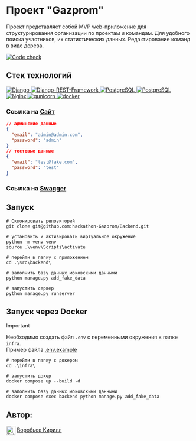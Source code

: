 # Проект "Gazprom"

Проект представляет собой MVP web-приложение для структурирования организации по проектам и командам. Для удобного
поиска участников, их статистических данных. Редактирование команд в виде дерева.

[![Code check](https://github.com/hackathon-Gazprom/Backend/actions/workflows/code_check.yml/badge.svg?branch=dev)](https://github.com/hackathon-Gazprom/Backend/actions/workflows/code_check.yml)

## Стек технологий

<p>
    <a href="https://www.djangoproject.com/">
        <img alt="Django" src="https://img.shields.io/badge/django-%23092E20.svg?&style=for-the-badge&logo=django&logoColor=white">
    </a>
    <a href="https://www.django-rest-framework.org/">
        <img alt="Django-REST-Framework" src="https://img.shields.io/badge/DJANGO-REST-ff1709?style=for-the-badge&logo=django&logoColor=white&color=ff1709&labelColor=gray">
    </a>
    <a href="https://www.postgresql.org/">
        <img alt="PostgreSQL" src="https://img.shields.io/badge/postgresql-%23336791.svg?&style=for-the-badge&logo=postgresql&logoColor=white">
    </a>
    <a href="https://redis.io">
        <img alt="PostgreSQL" src="https://img.shields.io/badge/redis-%23DC382D.svg?&style=for-the-badge&logo=redis&logoColor=white">
    </a>
    <a href="https://nginx.org/ru/">
        <img alt="Nginx" src="https://img.shields.io/badge/nginx-%23269539.svg?&style=for-the-badge&logo=nginx&logoColor=white">
    </a>
    <a href="https://gunicorn.org/">
        <img alt="gunicorn" src="https://img.shields.io/badge/gunicorn-%298729.svg?style=for-the-badge&logo=gunicorn&logoColor=white">
    </a>
    <a href="https://www.docker.com/">
        <img alt="docker" src="https://img.shields.io/badge/docker-%232496ED.svg?&style=for-the-badge&logo=docker&logoColor=white">
    </a>
</p>

### Ссылка на [Сайт](https://gazprom.hopto.org/)


```json
// админские данные
{
  "email": "admin@admin.com",
  "password": "admin"
}
// тестовые данные
{
  "email": "test@fake.com",
  "password": "test"
}
```

### Ссылка на [Swagger](https://gazprom.hopto.org/api/swagger/)


## Запуск

```shell
# Склонировать репозиторий
git clone git@github.com:hackathon-Gazprom/Backend.git
```

```shell
# установить и активировать виртуальное окружение
python -m venv venv
source .\venv\Scripts\activate

# перейти в папку с приложением
cd .\src\backend\

# заполнить базу данных моковскими данными
python manage.py add_fake_data

# запустить сервер
python manage.py runserver
```

## Запуск через Docker

> [!IMPORTANT]
> Необходимо создать файл `.env` с переменными окружения в папке `infra`.</br>
> Пример файла [.env.example](infra/.env.example)

```shell
# перейти в папку с докером
cd .\infra\

# запустить докер
docker compose up --build -d

# заполнить базу данных моковскими данными
docker compose exec backend python manage.py add_fake_data
```

## Автор:

[<span><img src="https://cdn-icons-png.flaticon.com/128/906/906377.png" height="25" align="center" alt="Telegram" title="Telegram" style="right" /></span>](https://t.me/mxnoob) [Воробьев Кирилл](https://www.github.com/mxnoob) 
